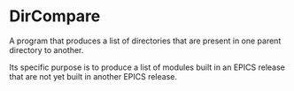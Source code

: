 # DirCompare

A program that produces a list of directories that are present in one parent directory to another.

Its specific purpose is to produce a list of modules built in an EPICS release that are not yet built in another EPICS
release.
